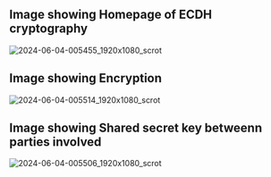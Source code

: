 
## Image showing Homepage of ECDH cryptography 
![2024-06-04-005455_1920x1080_scrot](https://github.com/tedph-cyber/ECDH-Illustration-/assets/95414750/1f73a4f6-abe3-4184-bc54-a8a6297617c3)

## Image showing Encryption
![2024-06-04-005514_1920x1080_scrot](https://github.com/tedph-cyber/ECDH-Illustration-/assets/95414750/84a5e508-5f7a-46b5-860f-43e8f922e046)

## Image showing Shared secret key betweenn parties involved
![2024-06-04-005506_1920x1080_scrot](https://github.com/tedph-cyber/ECDH-Illustration-/assets/95414750/1ff10fc2-6f93-4480-9bf0-22fa9c2ffac8)
